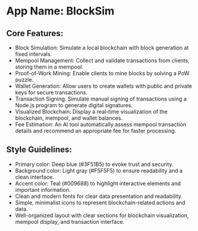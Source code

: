 # **App Name**: BlockSim

## Core Features:

- Block Simulation: Simulate a local blockchain with block generation at fixed intervals.
- Mempool Management: Collect and validate transactions from clients, storing them in a mempool.
- Proof-of-Work Mining: Enable clients to mine blocks by solving a PoW puzzle.
- Wallet Generation: Allow users to create wallets with public and private keys for secure transactions.
- Transaction Signing: Simulate manual signing of transactions using a Node.js program to generate digital signatures.
- Visualized Blockchain: Display a real-time visualization of the blockchain, mempool, and wallet balances.
- Fee Estimation: An AI tool automatically assess mempool transaction details and recommend an appropriate fee for faster processing.

## Style Guidelines:

- Primary color: Deep blue (#3F51B5) to evoke trust and security.
- Background color: Light gray (#F5F5F5) to ensure readability and a clean interface.
- Accent color: Teal (#009688) to highlight interactive elements and important information.
- Clean and modern fonts for clear data presentation and readability.
- Simple, minimalist icons to represent blockchain-related actions and data.
- Well-organized layout with clear sections for blockchain visualization, mempool display, and transaction interface.